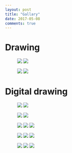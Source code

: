 ```yaml
---
layout: post
title: "Gallary"
date: 2017-05-08
comments: true
---
```


# Drawing
<figure class="half">
	<a href="../assets/img/Drawing/cloud.jpg"><img src="../assets/img/Drawing/cloud.jpg"></a>
	<a href="../assets/img/Drawing/mask.jpg"><img src="../assets/img/Drawing/mask.jpg"></a>
	<!-- <figcaption>Two images.</figcaption> -->
</figure>

<figure class="half">
	<a href="../assets/img/Drawing/friends.jpg"><img src="../assets/img/Drawing/friends.jpg"></a>
	<a href="../assets/img/Drawing/kid.jpg"><img src="../assets/img/Drawing/kid.jpg"></a>
	<!-- <figcaption>Two images.</figcaption> -->
</figure>

# Digital drawing
<figure class="half">
	<a href="../assets/img/Digital drawing/happy 4rd anniversary.jpg"><img src="../assets/img/Digital drawing/happy 4rd anniversary.jpg"></a>
	<a href="../assets/img/Digital drawing/happy birthday.jpg"><img src="../assets/img/Digital drawing/happy birthday.jpg"></a>
	<!-- <figcaption>Two images.</figcaption> -->
</figure>

<figure class="half">
	<a href="../assets/img/Digital drawing/woman.jpg"><img src="../assets/img/Digital drawing/woman.jpg"></a>
	<a href="../assets/img/Digital drawing/ode.jpg"><img src="../assets/img/Digital drawing/ode.jpg"></a>
	<!-- <figcaption>Two images.</figcaption> -->
</figure>

<figure class="third">
	<a href="../assets/img/Digital drawing/monster.jpg"><img src="../assets/img/Digital drawing/monster.jpg"></a>
	<a href="../assets/img/Digital drawing/monster&kid.jpg"><img src="../assets/img/Digital drawing/monster&kid.jpg"></a>
	<a href="../assets/img/Digital drawing/wo.jpg"><img src="../assets/img/Digital drawing/wo.jpg"></a>
	<!-- <figcaption>Three images.</figcaption> -->
</figure>

<figure class="third">
	<a href="../assets/img/Digital drawing/okinawa.jpg"><img src="../assets/img/Digital drawing/okinawa.jpg"></a>
	<a href="../assets/img/Digital drawing/Poche&Rudy.jpg"><img src="../assets/img/Digital drawing/Poche&Rudy.jpg"></a>
	<a href="../assets/img/Digital drawing/pill.jpg"><img src="../assets/img/Digital drawing/pill.jpg"></a>
	<!-- <figcaption>Three images.</figcaption> -->
</figure>

<figure class="third">
	<a href="../assets/img/Digital drawing/leon.jpg"><img src="../assets/img/Digital drawing/leon.jpg"></a>
	<a href="../assets/img/Digital drawing/3 balls.JPG"><img src="../assets/img/Digital drawing/3 balls.JPG"></a>
	<a href="../assets/img/Digital drawing/3 birds.jpg"><img src="../assets/img/Digital drawing/3 birds.jpg"></a>
	<!-- <figcaption>Three images.</figcaption> -->
</figure>
